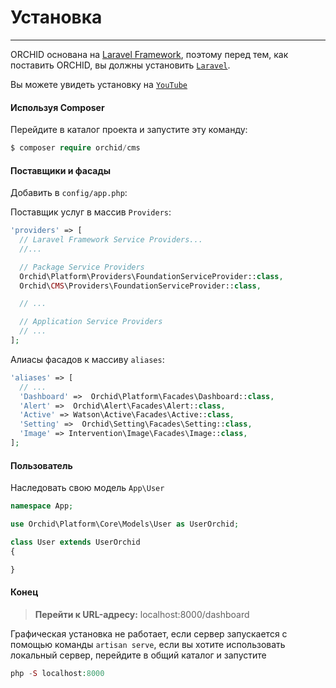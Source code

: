 # Установка
----------

ORCHID основана на [Laravel Framework](http://laravel.com), 
поэтому перед тем, как поставить ORCHID, вы должны установить [`Laravel`](http://laravel.com).

Вы можете увидеть установку на [`YouTube`](https://youtu.be/e9B5eVw7yss)


#### Используя Composer

Перейдите в каталог проекта и запустите эту команду:
```php
$ composer require orchid/cms
```

####  Поставщики и фасады

Добавить в `config/app.php`:

Поставщик услуг в массив `Providers`:
```php
'providers' => [
  // Laravel Framework Service Providers...
  //...

  // Package Service Providers
  Orchid\Platform\Providers\FoundationServiceProvider::class,
  Orchid\CMS\Providers\FoundationServiceProvider::class,

  // ...

  // Application Service Providers
  // ...
];
```

Алиасы фасадов к массиву `aliases`:
```php
'aliases' => [
  // ...
  'Dashboard' =>  Orchid\Platform\Facades\Dashboard::class,
  'Alert' =>  Orchid\Alert\Facades\Alert::class,
  'Active' => Watson\Active\Facades\Active::class,
  'Setting' =>  Orchid\Setting\Facades\Setting::class,
  'Image' => Intervention\Image\Facades\Image::class,
];
```


#### Пользователь

Наследовать свою модель `App\User`

```php
namespace App;

use Orchid\Platform\Core\Models\User as UserOrchid;

class User extends UserOrchid
{

}

```

#### Конец


> **Перейти к URL-адресу:**  localhost:8000/dashboard

Графическая установка не работает, если сервер запускается с помощью команды `artisan serve`, если вы хотите использовать локальный сервер, перейдите в общий каталог и запустите
```php
php -S localhost:8000
```
